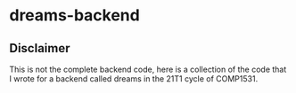 # dreams-backend

## Disclaimer
This is not the complete backend code, here is a collection of the code that I wrote for a backend called dreams in the 21T1 cycle of COMP1531.
